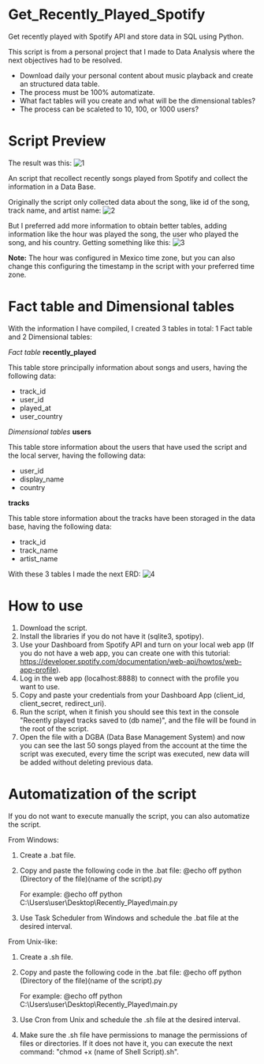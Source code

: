 # Get_Recently_Played_Spotify
Get recently played with Spotify API and store data in SQL using Python.

This script is from a personal project that I made to Data Analysis where the next objectives had to be resolved.

* Download daily your personal content about music playback and create an structured data table.
* The process must be 100% automatizate.
* What fact tables will you create and what will be the dimensional tables?
* The process can be scaleted to 10, 100, or 1000 users?

# Script Preview
The result was this:
![1](https://github.com/Alfredo2501/Get_Recently_Played_Spotify/assets/65301739/b48913ad-b9e5-4394-a7a3-35aaf13f98ef)

An script that recollect recently songs played from Spotify and collect the information in a Data Base.

Originally the script only collected data about the song, like id of the song, track name, and artist name:
![2](https://github.com/Alfredo2501/Get_Recently_Played_Spotify/assets/65301739/9c6f75e8-81af-4ec8-aa7e-5916bad3d708)

But I preferred add more information to obtain better tables, adding information like the hour was played the song, the user who played the song, and his country. Getting something like this:
![3](https://github.com/Alfredo2501/Get_Recently_Played_Spotify/assets/65301739/eb3b6943-7f29-4fe8-a485-85db850fe6ec)

**Note:** The hour was configured in Mexico time zone, but you can also change this configuring the timestamp in the script with your preferred time zone.

# Fact table and Dimensional tables
With the information I have compiled, I created 3 tables in total: 1 Fact table and 2 Dimensional tables:

*Fact table*
**recently_played**

This table store principally information about songs and users, having the following data:
* track_id
* user_id
* played_at
* user_country

*Dimensional tables*
**users**

This table store information about the users that have used the script and the local server, having the following data:
* user_id
* display_name
* country

**tracks**

This table store information about the tracks have been storaged in the data base, having the following data:
* track_id
* track_name
* artist_name

With these 3 tables I made the next ERD:
![4](https://github.com/Alfredo2501/Get_Recently_Played_Spotify/assets/65301739/0e03303a-e4d4-4646-a47d-2370ec975194)


# How to use
1. Download the script.
2. Install the libraries if you do not have it (sqlite3, spotipy).
3. Use your Dashboard from Spotify API and turn on your local web app (If you do not have a web app, you can create one with this tutorial: https://developer.spotify.com/documentation/web-api/howtos/web-app-profile).
4. Log in the web app (localhost:8888) to connect with the profile you want to use.
5. Copy and paste your credentials from your Dashboard App (client_id, client_secret, redirect_uri).
6. Run the script, when it finish you should see this text in the console "Recently played tracks saved to (db name)", and the file will be found in the root of the script.
7. Open the file with a DGBA (Data Base Management System) and now you can see the last 50 songs played from the account at the time the script was executed, every time the script was executed, new data will be added without deleting previous data.

# Automatization of the script
If you do not want to execute manually the script, you can also automatize the script.

From Windows:
1. Create a .bat file.
2. Copy and paste the following code in the .bat file:
   @echo off
   python (Directory of the file)\(name of the script).py

   For example: 
   @echo off
   python C:\Users\user\Desktop\Recently_Played\main.py
3. Use Task Scheduler from Windows and schedule the .bat file at the desired interval.

From Unix-like:
1. Create a .sh file.
2. Copy and paste the following code in the .bat file:
   @echo off
   python (Directory of the file)\(name of the script).py

   For example: 
   @echo off
   python C:\Users\user\Desktop\Recently_Played\main.py

3. Use Cron from Unix and schedule the .sh file at the desired interval.
4. Make sure the .sh file have permissions to manage the permissions of files or directories.
   If it does not have it, you can execute the next command: "chmod +x (name of Shell Script).sh".
